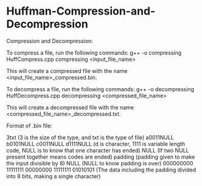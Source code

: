 # Huffman-Compression-and-Decompression

Compression and Decompression:

To compress a file, run the following commands:
    g++ -o compressing HuffCompress.cpp
    compressing <input_file_name>

This will create a compressed file with the name <input_file_name>_compressed.bin.

To decompress a file, run the following commands:
    g++ -o decompressing HuffDecompress.cpp
    decompressing <compressed_file_name>

This will create a decompressed file with the name <compressed_file_name>_decompressed.txt.

Format of .bin file: 

  3txt (3 is the size of the type, and txt is the type of file)
  a0011NULL 
  b0101NULL
  c0011NULL
  d1111NULL  (d is character, 1111 is variable length code, NULL is to know that one character has ended)
  NULL      (If two NULL present together means codes are ended)
  padding   (padding given to make the input divisible by 8)
  NULL      (NULL to know padding is over)
  000000000 11111111 00000000 11111111 01010101 (The data including the padding divided into 8 bits, making a single character)

